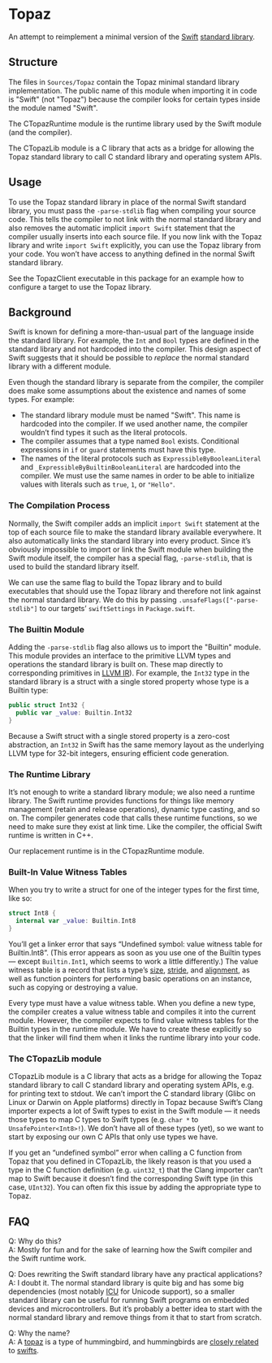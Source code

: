 # Topaz

An attempt to reimplement a minimal version of the [Swift](https://swift.org) [standard library](https://developer.apple.com/documentation/swift).

## Structure

The files in `Sources/Topaz` contain the Topaz minimal standard library implementation. The public name of this module when importing it in code is "Swift" (not "Topaz") because the compiler looks for certain types inside the module named "Swift".

The CTopazRuntime module is the runtime library used by the Swift module (and the compiler).

The CTopazLib module is a C library that acts as a bridge for allowing the Topaz standard library to call C standard library and operating system APIs.

## Usage

To use the Topaz standard library in place of the normal Swift standard library, you must pass the `-parse-stdlib` flag when compiling your source code. This tells the compiler to not link with the normal standard library and also removes the automatic implicit `import Swift` statement that the compiler usually inserts into each source file. If you now link with the Topaz library and write `import Swift` explicitly, you can use the Topaz library from your code. You won’t have access to anything defined in the normal Swift standard library.

See the TopazClient executable in this package for an example how to configure a target to use the Topaz library.   

## Background

Swift is known for defining a more-than-usual part of the language inside the standard library. For example, the `Int` and `Bool` types are defined in the standard library and not hardcoded into the compiler. This design aspect of Swift suggests that it should be possible to _replace_ the normal standard library with a different module.

Even though the standard library is separate from the compiler, the compiler does make some assumptions about the existence and names of some types. For example:

* The standard library module must be named "Swift". This name is hardcoded into the compiler. If we used another name, the compiler wouldn’t find types it  such as the literal protocols.
* The compiler assumes that a type named `Bool` exists. Conditional expressions in `if` or `guard` statements must have this type.
* The names of the literal protocols such as `ExpressibleByBooleanLiteral` and `_ExpressibleByBuiltinBooleanLiteral` are hardcoded into the compiler. We must use the same names in order to be able to initialize values with literals such as `true`, `1`, or `"Hello"`.

### The Compilation Process

Normally, the Swift compiler adds an implicit `import Swift` statement at the top of each source file to make the standard library available everywhere. It also automatically links the standard library into every product. Since it’s obviously impossible to import or link the Swift module when building the Swift module itself, the compiler has a special flag, `-parse-stdlib`, that is used to build the standard library itself.

We can use the same flag to build the Topaz library and to build executables that should use the Topaz library and therefore not link against the normal standard library. We do this by passing `.unsafeFlags(["-parse-stdlib"]` to our targets’ `swiftSettings` in `Package.swift`.

### The Builtin Module

Adding the `-parse-stdlib` flag also allows us to import the "Builtin" module. This module provides an interface to the primitive LLVM types and operations the standard library is built on. These map directly to corresponding primitives in [LLVM IR](https://en.wikipedia.org/wiki/LLVM#Intermediate_representation)). For example, the `Int32` type in the standard library is a struct with a single stored property whose type is a Builtin type:

```swift
public struct Int32 {
  public var _value: Builtin.Int32
}
```

Because a Swift struct with a single stored property is a zero-cost abstraction, an `Int32` in Swift has the same memory layout as the underlying LLVM type for 32-bit integers, ensuring efficient code generation.

### The Runtime Library

It’s not enough to write a standard library module; we also need a runtime library. The Swift runtime provides functions for things like memory management (retain and release operations), dynamic type casting, and so on. The compiler generates code that calls these runtime functions, so we need to make sure they exist at link time. Like the compiler, the official Swift runtime is written in C++. 

Our replacement runtime is in the CTopazRuntime module. 

### Built-In Value Witness Tables

When you try to write a struct for one of the integer types for the first time, like so:

```swift
struct Int8 {
  internal var _value: Builtin.Int8
}
```

You’ll get a linker error that says “Undefined symbol: value witness table for Builtin.Int8”. (This error appears as soon as you use one of the Builtin types — except `Builtin.Int1`, which seems to work a little differently.) The value witness table is a record that lists a type’s [size](https://developer.apple.com/documentation/swift/memorylayout/2432227-size), [stride](https://developer.apple.com/documentation/swift/memorylayout/2429192-stride), and [alignment](https://developer.apple.com/documentation/swift/memorylayout/2430730-alignment), as well as function pointers for performing basic operations on an instance, such as copying or destroying a value.

Every type must have a value witness table. When you define a new type, the compiler creates a value witness table and compiles it into the current module. However, the compiler expects to find value witness tables for the Builtin types in the runtime module. We have to create these explicitly so that the linker will find them when it links the runtime library into your code.

### The CTopazLib module

CTopazLib module is a C library that acts as a bridge for allowing the Topaz standard library to call C standard library and operating system APIs, e.g. for printing text to stdout. We can’t import the C standard library (Glibc on Linux or Darwin on Apple platforms) directly in Topaz because Swift’s Clang importer expects a lot of Swift types to exist in the Swift module — it needs those types to map C types to Swift types (e.g. `char *` to `UnsafePointer<Int8>!`). We don’t have all of these types (yet), so we want to start by exposing our own C APIs that only use types we have.

If you get an “undefined symbol” error when calling a C function from Topaz that you defined in CTopazLib, the likely reason is that you used a type in the C function definition (e.g. `uint32_t`) that the Clang importer can’t map to Swift because it doesn’t find the corresponding Swift type (in this case, `UInt32`). You can often fix this issue by adding the appropriate type to Topaz.  

## FAQ

Q: Why do this?<br>
A: Mostly for fun and for the sake of learning how the Swift compiler and the Swift runtime work.

Q: Does rewriting the Swift standard library have any practical applications?<br>
A: I doubt it. The normal standard library is quite big and has some big dependencies (most notably [ICU](http://site.icu-project.org/home) for Unicode support), so a smaller standard library can be useful for running Swift programs on embedded devices and microcontrollers. But it’s probably a better idea to start with the normal standard library and remove things from it that to start from scratch.

Q: Why the name?<br>
A: A [topaz](https://en.wikipedia.org/wiki/Topaz_(hummingbird)) is a type of hummingbird, and hummingbirds are [closely related](https://en.wikipedia.org/wiki/Apodiformes) to [swifts](https://en.wikipedia.org/wiki/Swift).
